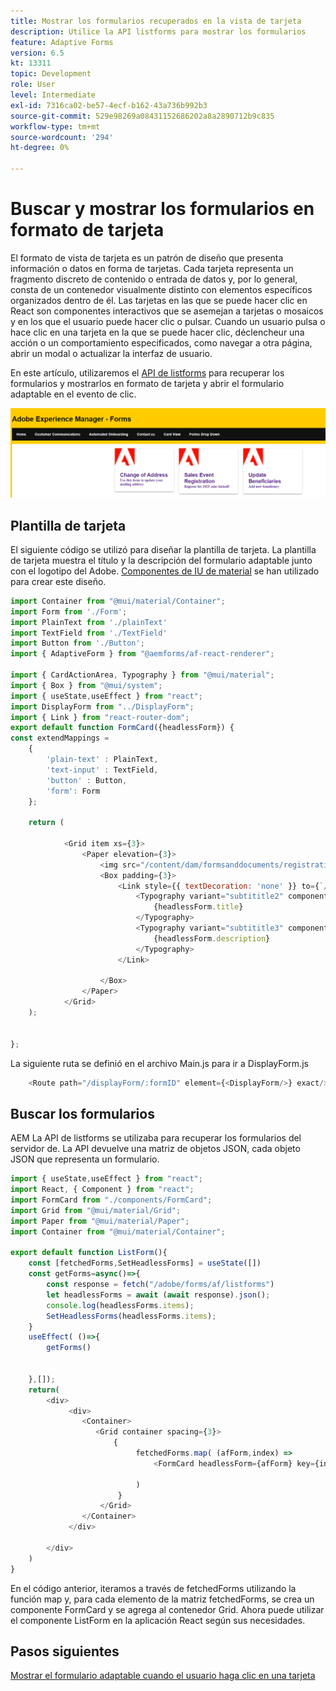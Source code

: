 ```yaml
---
title: Mostrar los formularios recuperados en la vista de tarjeta
description: Utilice la API listforms para mostrar los formularios
feature: Adaptive Forms
version: 6.5
kt: 13311
topic: Development
role: User
level: Intermediate
exl-id: 7316ca02-be57-4ecf-b162-43a736b992b3
source-git-commit: 529e98269a08431152686202a8a2890712b9c835
workflow-type: tm+mt
source-wordcount: '294'
ht-degree: 0%

---
```


# Buscar y mostrar los formularios en formato de tarjeta

El formato de vista de tarjeta es un patrón de diseño que presenta información o datos en forma de tarjetas. Cada tarjeta representa un fragmento discreto de contenido o entrada de datos y, por lo general, consta de un contenedor visualmente distinto con elementos específicos organizados dentro de él.
Las tarjetas en las que se puede hacer clic en React son componentes interactivos que se asemejan a tarjetas o mosaicos y en los que el usuario puede hacer clic o pulsar. Cuando un usuario pulsa o hace clic en una tarjeta en la que se puede hacer clic, déclencheur una acción o un comportamiento especificados, como navegar a otra página, abrir un modal o actualizar la interfaz de usuario.

En este artículo, utilizaremos el [API de listforms](https://opensource.adobe.com/aem-forms-af-runtime/api/#tag/List-Forms/operation/listForms) para recuperar los formularios y mostrarlos en formato de tarjeta y abrir el formulario adaptable en el evento de clic.

![card-view](./assets/card-view-forms.png)

## Plantilla de tarjeta

El siguiente código se utilizó para diseñar la plantilla de tarjeta. La plantilla de tarjeta muestra el título y la descripción del formulario adaptable junto con el logotipo del Adobe. [Componentes de IU de material](https://mui.com/) se han utilizado para crear este diseño.



```javascript
import Container from "@mui/material/Container";
import Form from './Form';
import PlainText from './plainText'
import TextField from './TextField'
import Button from './Button';
import { AdaptiveForm } from "@aemforms/af-react-renderer";

import { CardActionArea, Typography } from "@mui/material";
import { Box } from "@mui/system";
import { useState,useEffect } from "react";
import DisplayForm from "../DisplayForm";
import { Link } from "react-router-dom";
export default function FormCard({headlessForm}) {
const extendMappings =
    {
        'plain-text' : PlainText,
        'text-input' : TextField,
        'button' : Button,
        'form': Form
    };
   
    return (
        
            <Grid item xs={3}>
                <Paper elevation={3}>
                    <img src="/content/dam/formsanddocuments/registrationform/jcr:content/renditions/cq5dam.thumbnail.48.48.png" className="img"/>
                    <Box padding={3}>
                        <Link style={{ textDecoration: 'none' }} to={`/displayForm${headlessForm.id}`}>
                            <Typography variant="subtititle2" component="h2">
                                {headlessForm.title}
                            </Typography>
                            <Typography variant="subtititle3" component="h4">
                                {headlessForm.description}
                            </Typography>
                        </Link>
                
                    </Box>
                </Paper>
            </Grid>
    );
    

};
```

La siguiente ruta se definió en el archivo Main.js para ir a DisplayForm.js

```javascript
    <Route path="/displayForm/:formID" element={<DisplayForm/>} exact/>
```

## Buscar los formularios

AEM La API de listforms se utilizaba para recuperar los formularios del servidor de. La API devuelve una matriz de objetos JSON, cada objeto JSON que representa un formulario.

```javascript
import { useState,useEffect } from "react";
import React, { Component } from "react";
import FormCard from "./components/FormCard";
import Grid from "@mui/material/Grid";
import Paper from "@mui/material/Paper";
import Container from "@mui/material/Container";
 
export default function ListForm(){
    const [fetchedForms,SetHeadlessForms] = useState([])
    const getForms=async()=>{
        const response = fetch("/adobe/forms/af/listforms")
        let headlessForms = await (await response).json();
        console.log(headlessForms.items);
        SetHeadlessForms(headlessForms.items);
    }
    useEffect( ()=>{
        getForms()
        

    },[]);
    return(
        <div>
             <div>
                <Container>
                   <Grid container spacing={3}>
                       {
                            fetchedForms.map( (afForm,index) =>
                                <FormCard headlessForm={afForm} key={index}/>
                         
                            )
                        }
                    </Grid>
                </Container>
             </div>

        </div>
    )
}
```

En el código anterior, iteramos a través de fetchedForms utilizando la función map y, para cada elemento de la matriz fetchedForms, se crea un componente FormCard y se agrega al contenedor Grid. Ahora puede utilizar el componente ListForm en la aplicación React según sus necesidades.

## Pasos siguientes

[Mostrar el formulario adaptable cuando el usuario haga clic en una tarjeta](./open-form-card-view.md)